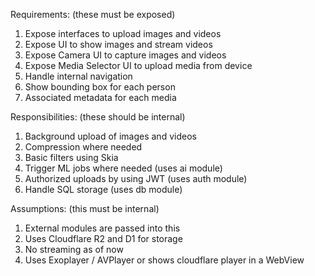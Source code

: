 Requirements: (these must be exposed)
1. Expose interfaces to upload images and videos
2. Expose UI to show images and stream videos
3. Expose Camera UI to capture images and videos
4. Expose Media Selector UI to upload media from device
5. Handle internal navigation
6. Show bounding box for each person
7. Associated metadata for each media

Responsibilities: (these should be internal)
1. Background upload of images and videos
2. Compression where needed
3. Basic filters using Skia
4. Trigger ML jobs where needed (uses ai module)
5. Authorized uploads by using JWT (uses auth module)
6. Handle SQL storage (uses db module)


Assumptions: (this must be internal)
1. External modules are passed into this
2. Uses Cloudflare R2 and D1 for storage
3. No streaming as of now
4. Uses Exoplayer / AVPlayer or shows cloudflare player in a WebView